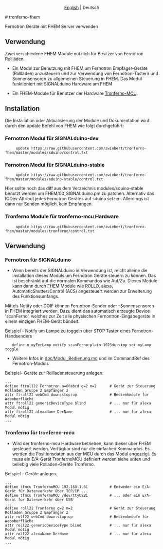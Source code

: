 ﻿<p align="center">
   <a href="README.md">English</a> |
    <span>Deutsch</span>
</p>
# tronferno-fhem

Fernotron Geräte mit FHEM Server verwenden

## Verwendung

Zwei verschiedene FHEM Module nützlich für Besitzer von Fernotron Rollläden.

* Ein Modul zur Benutzung mit FHEM um Fernotron Empfäger-Geräte (Rollläden) anzusteuern und zur Verwendung von Fernotron-Tastern und Sonnensensoren zu allgemeinen Steuerung in FHEM. Das Modul funktioniert mit SIGNALduino Hardware am FHEM

* Ein FHEM-Module für Benutzer der Hardware [Tronferno-MCU](https://github.com/zwiebert/tronferno-mcu).

## Installation

Die Installation oder Aktualisierung der Module und Dokumentation wird durch den update Befehl von FHEM wie folgt durchgeführt:

### Fernotron Modul für SIGNALduino-dev
```
     update https://raw.githubusercontent.com/zwiebert/tronferno-fhem/master/modules/sduino/control.txt
```


### Fernotron Modul für SIGNALduino-stable
```
     update https://raw.githubusercontent.com/zwiebert/tronferno-fhem/master/modules/sduino-stable/control.txt
```

Hier sollte noch das diff aus dem Verzeichnis modules/sduino-stable benutzt werden um FHEM/00_SIGNALduino.pm zu patchen. Alternativ das IODev-Attribut jedes Fernotron Gerätes auf sduino setzen. Allerdings ist dann nur Senden möglich, kein Empfangen. 

### Tronferno Module für tronferno-mcu Hardware
```
     update https://raw.githubusercontent.com/zwiebert/tronferno-fhem/master/modules/tronferno/control.txt
```


## Verwendung

### Fernotron für SIGNALduino

* Wenn bereits der SIGNALduino in Verwendung ist, reicht alleine die Installation dieses Moduls um Fernotron Geräte steuern zu können. Das ist beschränkt auf die normalen Kommandos wie Auf/Zu.
 Dieses Module kann dann durch FHEM Module wie ROLLO, alexa, AutomaticShuttersControl (ACS) angesteuert werden zur Erweiterung des Funktionsumfangs.

Mittels Notify oder DOIF können Fernotron-Sender oder -Sonnensensoren in FHEM integriert werden.  Dazu dient das automatisch erzeugte Device 'scanFerno', welches zur Zeit alle physischen Fernontron-Eingabegeräte in einem einzigen FHEM-Gerät bündelt.

Beispiel - Notify um Lampe zu toggeln über STOP Taster eines Fernotron-Handsenders

```
   define n_myFerLamp notify scanFerno:plain:1023dc:stop set myLamp toggle
```
 
* Weitere Infos in [doc/Modul_Bedienung.md](doc/Modul_Bedienung.md) und im CommandRef des Fernotron-Moduls

Beispiel- Geräte zur Rollladensteuerung anlegen:

```
...
define ftroll22 Fernotron a=80abcd g=2 m=2      # Gerät zur Steuerung Rolladen Gruppe 2 Empfänger 2 
attr ftroll22 webCmd down:stop:up               # Bedienknöpfe für Weboberfläche 
attr ftroll22 genericDeviceType blind           # ... nur für alexa Modul nötig
attr ftroll22 alexaName DerName                 # ... nur für alexa Modul nötig
...
```

### Tronferno für tronferno-mcu

* Wird der tronferno-mcu Hardware betrieben, kann dieser über FHEM gesteuert werden.  Verfügbar sind nur die einfachen Kommandos. Es werden die Positionsdaten aus der MCU durch das Modul angezeigt.  Es muss ein E/A-Gerät TronfernoMCU definiert werden siehe unten und beliebig viele Rolladen-Geräte Tronferno.

Beispiel - Geräte anlegen. 
```
...
define tfmcu TronfernoMCU 192.168.1.61          # Entweder ein E/A-Gerät für Datenverkehr über TCP/IP ...
define tfmcu TronfernoMCU /dev/ttyUSB1          # ... oder ein E/A-Gerät für Datenverkehr über USB
...
define roll22 Tronferno g=2 m=2                 # Gerät zur Steuerung Rolladen Gruppe 2 Empfänger 2
attr roll22 webCmd down:stop:up                 # Bedienknöpfe für Weboberfläche 
attr roll22 genericDeviceType blind             # ... nur für alexa Modul nötig
attr roll22 alexaName DerName                   # ... nur für alexa Modul nötig
...
```


